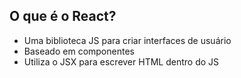 ## O que é o React?

- Uma biblioteca JS para criar interfaces de usuário
- Baseado em componentes
- Utiliza o JSX para escrever HTML dentro do JS
